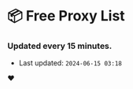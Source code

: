 # :package: Free Proxy List
### Updated every 15 minutes.

- Last updated: `2024-06-15 03:18`

:heart:

